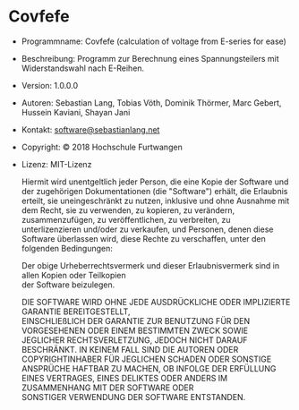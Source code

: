 # Covfefe
- Programmname: Covfefe (calculation of voltage from E-series for ease)
- Beschreibung: Programm zur Berechnung eines Spannungsteilers mit Widerstandswahl nach E-Reihen.
- Version: 1.0.0.0
- Autoren: Sebastian Lang, Tobias Vöth, Dominik Thörmer, Marc Gebert, Hussein Kaviani, Shayan Jani
- Kontakt: software@sebastianlang.net
- Copyright: © 2018 Hochschule Furtwangen
- Lizenz: MIT-Lizenz

  Hiermit wird unentgeltlich jeder Person, die eine Kopie der Software und der zugehörigen
  Dokumentationen (die "Software") erhält, die Erlaubnis erteilt, sie uneingeschränkt zu nutzen,
  inklusive und ohne Ausnahme mit dem Recht, sie zu verwenden, zu kopieren, zu verändern,
  zusammenzufügen, zu veröffentlichen, zu verbreiten, zu unterlizenzieren und/oder zu verkaufen,
  und Personen, denen diese Software überlassen wird, diese Rechte zu verschaffen, unter den
  folgenden Bedingungen:

  Der obige Urheberrechtsvermerk und dieser Erlaubnisvermerk sind in allen Kopien oder Teilkopien  
  der Software beizulegen.                                                                         

  DIE SOFTWARE WIRD OHNE JEDE AUSDRÜCKLICHE ODER IMPLIZIERTE GARANTIE BEREITGESTELLT,              
  EINSCHLIEßLICH DER GARANTIE ZUR BENUTZUNG FÜR DEN VORGESEHENEN ODER EINEM BESTIMMTEN ZWECK SOWIE 
  JEGLICHER RECHTSVERLETZUNG, JEDOCH NICHT DARAUF BESCHRÄNKT. IN KEINEM FALL SIND DIE AUTOREN ODER 
  COPYRIGHTINHABER FÜR JEGLICHEN SCHADEN ODER SONSTIGE ANSPRÜCHE HAFTBAR ZU MACHEN, OB INFOLGE DER 
  ERFÜLLUNG EINES VERTRAGES, EINES DELIKTES ODER ANDERS IM ZUSAMMENHANG MIT DER SOFTWARE ODER      
  SONSTIGER VERWENDUNG DER SOFTWARE ENTSTANDEN.                                                    
